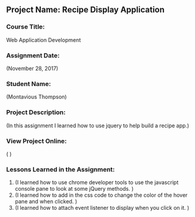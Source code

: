 ## Project Name:  Recipe Display Application

### Course Title:
Web Application Development

### Assignment Date:  
(November 28, 2017)

### Student Name:  
(Montavious Thompson)

### Project Description:
(In this assignment I learned how to use jquery to help build a recipe app.)

### View Project Online:
(  )

### Lessons Learned in the Assignment:
1. (I learned how to use chrome developer tools to use the javascript console pane
to look at some jQuery methods. )
2. (I learned how to add in the css code to change the color of the hover pane and when clicked. )
3. (I learned how to attach event listener to display when you click on it. )

